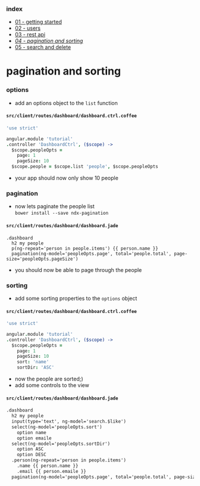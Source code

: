 ### index
- [01 - getting started](https://ndxbxrme.github.io/ndx-framework/docs/tutorial/01_getting_started.html)
- [02 - users](https://ndxbxrme.github.io/ndx-framework/docs/tutorial/02_users.html)
- [03 - rest api](https://ndxbxrme.github.io/ndx-framework/docs/tutorial/03_restapi.html)
- _[04 - pagination and sorting](https://ndxbxrme.github.io/ndx-framework/docs/tutorial/04_paging_and_sorting.html)_
- [05 - search and delete](https://ndxbxrme.github.io/ndx-framework/docs/tutorial/05_search_and_delete)

# pagination and sorting
### options
- add an options object to the `list` function  

#### `src/client/routes/dashboard/dashboard.ctrl.coffee`  

```coffeescript
'use strict'

angular.module 'tutorial'
.controller 'DashboardCtrl', ($scope) ->
  $scope.peopleOpts =
    page: 1
    pageSize: 10
  $scope.people = $scope.list 'people', $scope.peopleOpts
```

- your app should now only show 10 people  

### pagination
- now lets paginate the people list  
`bower install --save ndx-pagination`  

#### `src/client/routes/dashboard/dashboard.jade` 

```jade
.dashboard
  h2 my people
  p(ng-repeat='person in people.items') {{ person.name }}
  pagination(ng-model='peopleOpts.page', total='people.total', page-size='peopleOpts.pageSize')
```
- you should now be able to page through the people  

### sorting
- add some sorting properties to the `options` object

#### `src/client/routes/dashboard/dashboard.ctrl.coffee`  

```coffeescript
'use strict'

angular.module 'tutorial'
.controller 'DashboardCtrl', ($scope) ->
  $scope.peopleOpts =
    page: 1
    pageSize: 10
    sort: 'name'
    sortDir: 'ASC'
```   

- now the people are sorted;)
- add some controls to the view

#### `src/client/routes/dashboard/dashboard.jade` 

```diff
.dashboard
  h2 my people
  input(type='text', ng-model='search.$like')
  select(ng-model='peopleOpts.sort')
    option name
    option emaile
  select(ng-model='peopleOpts.sortDir')
    option ASC
    option DESC
  .person(ng-repeat='person in people.items') 
    .name {{ person.name }}
    .email {{ person.emaile }}
  pagination(ng-model='peopleOpts.page', total='people.total', page-size='peopleOpts.pageSize')
```
